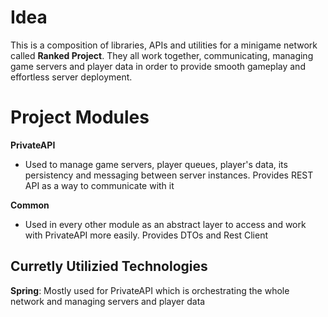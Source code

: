 # Idea
This is a composition of libraries, APIs and utilities for a minigame network called **Ranked Project**. They all work together, communicating, managing game servers and player data in order to provide smooth gameplay and effortless server deployment.

# Project Modules

**PrivateAPI**
- Used to manage game servers, player queues, player's data, its persistency and messaging between server instances. Provides REST API as a way to communicate with it

**Common**
- Used in every other module as an abstract layer to access and work with PrivateAPI more easily. Provides DTOs and Rest Client

## Curretly Utilizied Technologies
**Spring**: Mostly used for PrivateAPI which is orchestrating the whole network and managing servers and player data

